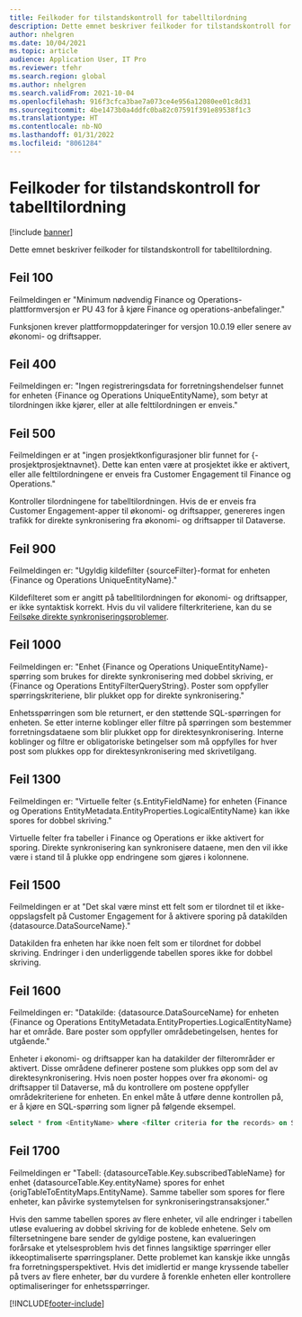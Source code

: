 ```yaml
---
title: Feilkoder for tilstandskontroll for tabelltilordning
description: Dette emnet beskriver feilkoder for tilstandskontroll for tabelltilordning.
author: nhelgren
ms.date: 10/04/2021
ms.topic: article
audience: Application User, IT Pro
ms.reviewer: tfehr
ms.search.region: global
ms.author: nhelgren
ms.search.validFrom: 2021-10-04
ms.openlocfilehash: 916f3cfca3bae7a073ce4e956a12080ee01c8d31
ms.sourcegitcommit: 4be1473b0a4ddfc0ba82c07591f391e89538f1c3
ms.translationtype: HT
ms.contentlocale: nb-NO
ms.lasthandoff: 01/31/2022
ms.locfileid: "8061284"
---
```

# <a name="errors-codes-for-the-table-map-health-check"></a>Feilkoder for tilstandskontroll for tabelltilordning

[!include [banner](../../includes/banner.md)]



Dette emnet beskriver feilkoder for tilstandskontroll for tabelltilordning.

## <a name="error-100"></a>Feil 100

Feilmeldingen er "Minimum nødvendig Finance og Operations-plattformversjon er PU 43 for å kjøre Finance og operations-anbefalinger."

Funksjonen krever plattformoppdateringer for versjon 10.0.19 eller senere av økonomi- og driftsapper.

## <a name="error-400"></a>Feil 400

Feilmeldingen er: "Ingen registreringsdata for forretningshendelser funnet for enheten \{Finance og Operations UniqueEntityName\}, som betyr at tilordningen ikke kjører, eller at alle felttilordningen er enveis."

## <a name="error-500"></a>Feil 500

Feilmeldingen er at "ingen prosjektkonfigurasjoner blir funnet for \{-prosjektprosjektnavnet\}. Dette kan enten være at prosjektet ikke er aktivert, eller alle felttilordningene er enveis fra Customer Engagement til Finance og Operations."

Kontroller tilordningene for tabelltilordningen. Hvis de er enveis fra Customer Engagement-apper til økonomi- og driftsapper, genereres ingen trafikk for direkte synkronisering fra økonomi- og driftsapper til Dataverse.

## <a name="error-900"></a>Feil 900

Feilmeldingen er: "Ugyldig kildefilter \{sourceFilter\}-format for enheten \{Finance og Operations UniqueEntityName\}."

Kildefilteret som er angitt på tabelltilordningen for økonomi- og driftsapper, er ikke syntaktisk korrekt. Hvis du vil validere filterkriteriene, kan du se [Feilsøke direkte synkroniseringsproblemer](dual-write-troubleshooting-live-sync.md#live-synchronization-issues-that-are-caused-by-incorrect-query-filter-syntax-on-the-dual-write-maps).

## <a name="error-1000"></a>Feil 1000

Feilmeldingen er: "Enhet \{Finance og Operations UniqueEntityName\}-spørring som brukes for direkte synkronisering med dobbel skriving, er \{Finance og Operations EntityFilterQueryString\}. Poster som oppfyller spørringskriteriene, blir plukket opp for direkte synkronisering."

Enhetsspørringen som ble returnert, er den støttende SQL-spørringen for enheten. Se etter interne koblinger eller filtre på spørringen som bestemmer forretningsdataene som blir plukket opp for direktesynkronisering. Interne koblinger og filtre er obligatoriske betingelser som må oppfylles for hver post som plukkes opp for direktesynkronisering med skrivetilgang.

## <a name="error-1300"></a>Feil 1300

Feilmeldingen er: "Virtuelle felter \{s.EntityFieldName\} for enheten \{Finance og Operations EntityMetadata.EntityProperties.LogicalEntityName\} kan ikke spores for dobbel skriving."

Virtuelle felter fra tabeller i Finance og Operations er ikke aktivert for sporing. Direkte synkronisering kan synkronisere dataene, men den vil ikke være i stand til å plukke opp endringene som gjøres i kolonnene.

## <a name="error-1500"></a>Feil 1500

Feilmeldingen er at "Det skal være minst ett felt som er tilordnet til et ikke-oppslagsfelt på Customer Engagement for å aktivere sporing på datakilden \{datasource.DataSourceName\}."

Datakilden fra enheten har ikke noen felt som er tilordnet for dobbel skriving. Endringer i den underliggende tabellen spores ikke for dobbel skriving.

## <a name="error-1600"></a>Feil 1600

Feilmeldingen er: "Datakilde: \{datasource.DataSourceName\} for enheten \{Finance og Operations EntityMetadata.EntityProperties.LogicalEntityName\} har et område. Bare poster som oppfyller områdebetingelsen, hentes for utgående."

Enheter i økonomi- og driftsapper kan ha datakilder der filterområder er aktivert. Disse områdene definerer postene som plukkes opp som del av direktesynkronisering. Hvis noen poster hoppes over fra økonomi- og driftsapper til Dataverse, må du kontrollere om postene oppfyller områdekriteriene for enheten. En enkel måte å utføre denne kontrollen på, er å kjøre en SQL-spørring som ligner på følgende eksempel.

```sql
select * from <EntityName> where <filter criteria for the records> on SQL.
```

## <a name="error-1700"></a>Feil 1700

Feilmeldingen er "Tabell: \{datasourceTable.Key.subscribedTableName\} for enhet \{datasourceTable.Key.entityName\} spores for enhet \{origTableToEntityMaps.EntityName\}. Samme tabeller som spores for flere enheter, kan påvirke systemytelsen for synkroniseringstransaksjoner."

Hvis den samme tabellen spores av flere enheter, vil alle endringer i tabellen utløse evaluering av dobbel skriving for de koblede enhetene. Selv om filtersetningene bare sender de gyldige postene, kan evalueringen forårsake et ytelsesproblem hvis det finnes langsiktige spørringer eller ikkeoptimaliserte spørringsplaner. Dette problemet kan kanskje ikke unngås fra forretningsperspektivet. Hvis det imidlertid er mange kryssende tabeller på tvers av flere enheter, bør du vurdere å forenkle enheten eller kontrollere optimaliseringer for enhetsspørringer.

[!INCLUDE[footer-include](../../../../includes/footer-banner.md)]
